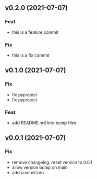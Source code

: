 ## v0.2.0 (2021-07-07)

### Feat

- this is a feature commit

### Fix

- this is a fix commit

## v0.1.0 (2021-07-07)

### Fix

- fix pyproject
- fix pyproject

### Feat

- add README.md into bump files

## v0.0.1 (2021-07-07)

### Fix

- remove changelog. reset version to 0.0.1
- allow version bump on main
- add commitizen
